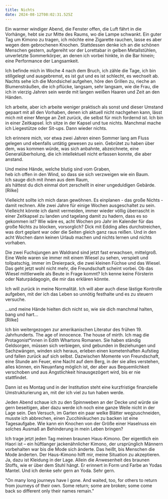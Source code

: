 ```yaml
---
title: Nichts
date: 2024-08-12T08:02:31.525Z
---
```

Ein warmer windiger Abend, die Fenster offen, die Luft fährt in die Vorhänge, hebt sie zur Mitte des Raums, wo die Lampe schwankt. Ein guter Tag um Kimono zu tragen, ich möchte eine Zigarette rauchen, lasse es aber wegen dem gebrochenen Knochen. Stattdessen denke ich an die schönen Menschen gestern, aufgereiht vor der Lorettabar in gelben Metallstühlen, unverletzte Sommerkörper, an denen ich vorbei hinkte, in die Bar hinein; eine Performance der Langsamkeit. 

Ich befinde mich in Woche 4 nach dem Bruch, ich zähle die Tage, ich bin stillgelegt und ausgebremst, es ist gut und es ist schlecht, es wechselt ab. Nachts sehe ich die Mondsichel aufgehen, höre den Grillen zu, rieche an Blumensträußen, die ich pflücke, langsam, sehr langsam, wie die Frau, die ich in vierzig Jahren sein werde mit langen weißen Haaren und Zeit an den Händen. 

Ich arbeite, aber ich arbeite weniger praktisch als sonst und dieser Umstand gepaart mit all den Vorhaben, denen ich aktuell nicht nachgehen kann, lässt mich mit einer Menge an Zeit zurück, die selbst für mich fordernd ist. Ich bin in einer Zeitkapsel. Ich sitze in der Kapsel und tue nichts. Manchmal mache ich Liegestütze oder Sit-ups. Dann wieder nichts. 

Ich erinnere mich, vor etwa zwei Jahren einen Sommer lang am Fluss gelegen und ebenfalls untätig gewesen zu sein. Gebrütet zu haben über dem, was kommen würde, was sich anbahnte, abzeichnete, eine Generalüberholung, die ich intellektuell nicht erfassen konnte, die aber anstand. 

Und meine Hände, welche blutig sind vom Graben, \
heb ich offen in den Wind, so dass sie sich verzweigen wie ein Baum. \
Ich sauge dich mit ihnen aus dem Raum, \
als hättest du dich einmal dort zerschellt in einer ungeduldigen Gebärde.				 \
\[Rilke] 

Vielleicht sollte ich mich daran gewöhnen. Es einplanen - das große Nichts - damit rechnen. Alle zwei Jahre für einige Wochen ausgeschaltet zu sein. Vielleicht könnte ich damit vermeiden, immer wieder völlig überrascht in einer Zeitkapsel zu landen und tagelang damit zu hadern, dass es so gekommen ist? Wie wäre es, acht Wochen pro Jahr im Kalender für das große Nichts zu blocken, vorsorglich? Dick mit Edding alles durchstreichen, was dort geplant war oder die Seiten gleich ganz raus reißen. Und in den acht Wochen dann keinen Urlaub machen und nichts lernen und nichts vorhaben. 

Die zwei Fuchsjungen am Waldrand sind jetzt fast erwachsen, mittelgroß. Eine Weile waren sie immer mit einem Wiesel zu sehen, verspielt und tollpatschig, immer im Dreierpack, die zwei kleinen Füchse und das Wiesel. Das geht jetzt wohl nicht mehr, die Freundschaft scheint vorbei. Ob das Wiesel mittlerweile als Beute in Frage kommt? Ich kenne keine Försterin oder Naturpädagogin, die mir das erklären könnte.

Ich will zurück in meine Normalität. Ich will aber auch diese lästige Kontrolle aufgeben, mit der ich das Leben so unnötig festhalte und es zu steuern versuche. 

...und meine Hände hielten dich nicht so, wie sie dich manchmal halten, bang und hart…\
\[Rilke] 

Ich bin weitergezogen zur amerikanischen Literatur des frühen 19. Jahrhunderts. The age of innocence. The house of mirth. Ich mag die Protagonist*innen in Edith Whartons Romanen. Sie haben ständig Geldsorgen, müssen sich verbiegen, sind gebunden in Beziehungen und Sachzwängen, winden sich heraus, erleben einen kometenhaften Aufstieg und fallen zurück auf sich selbst. Dazwischen Momente von Freundschaft, eine Stunde am Feuer, eine Nacht auf dem Berg, in der sie alles verstehen, alles können, ein Neuanfang möglich ist, der aber aus Bequemlichkeit verschoben und aus Ängstlichkeit hinausgezögert wird, bis er nie stattfindet. 

Dann ist es Montag und in der Institution steht eine kurzfristige finanzielle Umstrukturierung an, mit der ich viel zu tun haben werde. 

Jeden Abend schaue ich zu den Spinnweben an der Decke und würde sie gern beseitigen, aber dazu werde ich noch eine ganze Weile nicht in der Lage sein. Den Versuch, im Garten ein paar welke Blätter wegzuschneiden, musste ich abbrechen, einen Zucchinikuchen zu backen ist eine Tagesaufgabe. Wie kann ein Knochen von der Größe einer Haselnuss ein solches Ausmaß an Behinderung in mein Leben bringen?

Ich trage jetzt jeden Tag meinen braunen Haus-Kimono. Der eigentlich ein Haori ist – ein hüftlanger jackenähnlicher Kimono, der ursprünglich Männern vorbehalten war bis die Mode sich änderte. Das heißt, bis Menschen die Mode änderten. Der Haus-Kimono hilft mir, meine Situation zu akzeptieren. Ja, dazu ist Kleidung in der Lage. Allein die Anwesenheit des braunen Stoffs, wie er über dem Stuhl hängt. Er erinnert in Form und Farbe an Yodas Mantel. Und ich denke sehr gern an Yoda. Sehr gern.

"On many long journeys have I gone. And waited, too, for others to return from journeys of their own. Some return; some are broken; some come back so different only their names remain."